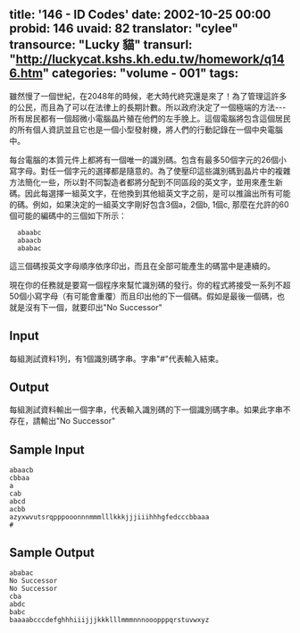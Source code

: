 title: '146 - ID Codes'
date: 2002-10-25 00:00
probid: 146
uvaid: 82
translator: "cylee"
transource: "Lucky 貓"
transurl: "http://luckycat.kshs.kh.edu.tw/homework/q146.htm"
categories: "volume - 001"
tags:
---

雖然慢了一個世紀，在2048年的時候，老大時代終究還是來了！為了管理這許多的公民，而且為了可以在法律上的長期計數。所以政府決定了一個極端的方法---所有居民都有一個超微小電腦晶片殖在他們的左手脕上。這個電腦將包含這個居民的所有個人資訊並且它也是一個小型發射機，將人們的行動記錄在一個中央電腦中。

每台電腦的本質元件上都將有一個唯一的識別碼。包含有最多50個字元的26個小寫字母。對任一個字元的選擇都是隨意的。為了使壓印這些識別碼到晶片中的複雜方法簡化一些，所以對不同製造者都將分配到不同區段的英文字，並用來產生新碼。因此每選擇一組英文字，在他換到其他組英文字之前，是可以推論出所有可能的碼。例如，如果決定的一組英文字剛好包含3個a，2個b, 1個c, 那麼在允許的60個可能的編碼中的三個如下所示：

      abaabc
      abaacb
      ababac

這三個碼按英文字母順序依序印出，而且在全部可能產生的碼當中是連續的。

現在你的任務就是要寫一個程序來幫忙識別碼的發行。你的程式將接受一系列不超50個小寫字母（有可能會重覆）而且印出他的下一個碼。假如是最後一個碼，也就是沒有下一個，就要印出"No Successor"

<!-- more -->

## Input ##

每組測試資料1列，有1個識別碼字串。字串"#"代表輸入結束。

## Output ##

每組測試資料輸出一個字串，代表輸入識別碼的下一個識別碼字串。如果此字串不存在，請輸出"No Successor"

## Sample Input ##

	abaacb
	cbbaa
	a
	cab
	abcd
	acbb
	azyxwvutsrqpppooonnnmmmlllkkkjjjiiihhhgfedcccbbaaa
	#

## Sample Output ##

	ababac
	No Successor
	No Successor
	cba
	abdc
	babc
	baaaabcccdefghhhiiijjjkkklllmmmnnnooopppqrstuvwxyz